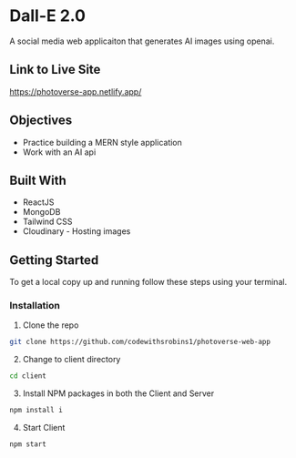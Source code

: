 # Dall-E 2.0

A social media web applicaiton that generates AI images using openai.

## Link to Live Site

https://photoverse-app.netlify.app/

## Objectives

* Practice building a MERN style application
* Work with an AI api

## Built With

* ReactJS
* MongoDB
* Tailwind CSS
* Cloudinary - Hosting images

## Getting Started

To get a local copy up and running follow these steps using your terminal.

### Installation

1. Clone the repo
```sh
git clone https://github.com/codewithsrobins1/photoverse-web-app
```
2. Change to client directory
```sh
cd client
```
3. Install NPM packages in both the Client and Server
```sh
npm install i

```
4. Start Client
```sh
npm start

```
